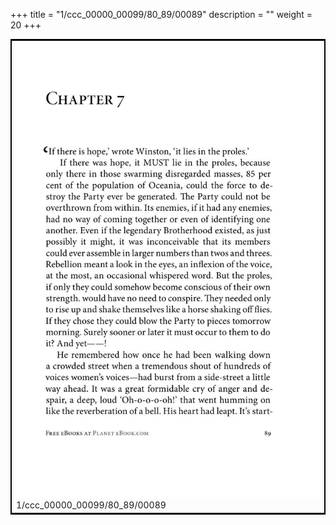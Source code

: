 +++
title = "1/ccc_00000_00099/80_89/00089"
description = ""
weight = 20
+++

<table style="border:2px solid black;max-width:800px;max-height:800px;" 
><tr><td>
<img class="center-fit-jpg"
src="/jpg_/out_jpg_1984__089.jpg">
1/ccc_00000_00099/80_89/00089
</img></td></tr></table>

